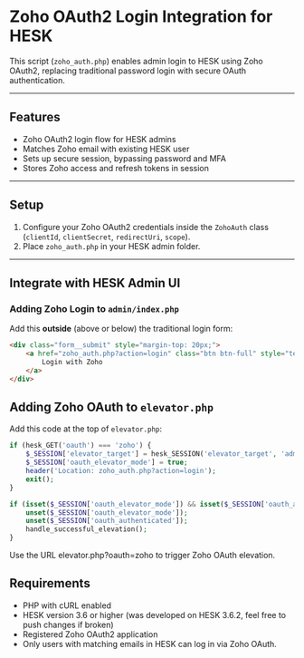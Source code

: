 # Zoho OAuth2 Login Integration for HESK

This script (`zoho_auth.php`) enables admin login to HESK using Zoho OAuth2, replacing traditional password login with secure OAuth authentication.

---

## Features

- Zoho OAuth2 login flow for HESK admins  
- Matches Zoho email with existing HESK user  
- Sets up secure session, bypassing password and MFA  
- Stores Zoho access and refresh tokens in session  

---

## Setup

1. Configure your Zoho OAuth2 credentials inside the `ZohoAuth` class (`clientId`, `clientSecret`, `redirectUri`, `scope`).  
2. Place `zoho_auth.php` in your HESK admin folder.  

---

## Integrate with HESK Admin UI

### Adding Zoho Login to `admin/index.php`

Add this **outside** (above or below) the traditional login form:

```html
<div class="form__submit" style="margin-top: 20px;">
    <a href="zoho_auth.php?action=login" class="btn btn-full" style="text-decoration: none; display: block; text-align: center;">
        Login with Zoho
    </a>
</div>

```

## Adding Zoho OAuth to `elevator.php`

Add this code at the top of `elevator.php`:

```php
if (hesk_GET('oauth') === 'zoho') {
    $_SESSION['elevator_target'] = hesk_SESSION('elevator_target', 'admin_main.php');
    $_SESSION['oauth_elevator_mode'] = true;
    header('Location: zoho_auth.php?action=login');
    exit();
}

if (isset($_SESSION['oauth_elevator_mode']) && isset($_SESSION['oauth_authenticated'])) {
    unset($_SESSION['oauth_elevator_mode']);
    unset($_SESSION['oauth_authenticated']);
    handle_successful_elevation();
}

```
Use the URL elevator.php?oauth=zoho to trigger Zoho OAuth elevation.

## Requirements
- PHP with cURL enabled
- HESK version 3.6 or higher (was developed on HESK 3.6.2, feel free to push changes if broken)
- Registered Zoho OAuth2 application
- Only users with matching emails in HESK can log in via Zoho OAuth.
